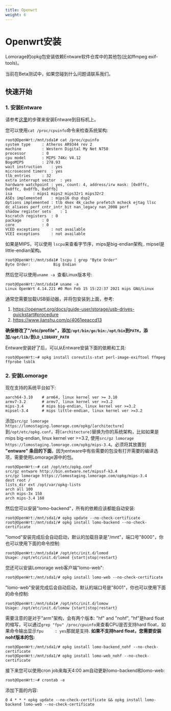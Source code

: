 ```yaml
---
title: Openwrt
weight: 6
---
```


# Openwrt安装

Lomorage的opkg包安装依赖Entware软件仓库中的其他包(比如ffmpeg exif-tools)。

当前在Beta测试中，如果您碰到什么问题请联系我们。

## 快速开始

### 1. 安装Entware

请参考[这里](https://github.com/Entware/Entware/wiki/Alternative-install-vs-standard)的步骤来安装Entware到目标机上。

您可以使用`cat /proc/cpuinfo`命令来检查系统架构:

```
root@OpenWrt:/mnt/sda1# cat /proc/cpuinfo 
system type		: Atheros AR9344 rev 2
machine			: Western Digital My Net N750
processor		: 0
cpu model		: MIPS 74Kc V4.12
BogoMIPS		: 278.93
wait instruction	: yes
microsecond timers	: yes
tlb_entries		: 32
extra interrupt vector	: yes
hardware watchpoint	: yes, count: 4, address/irw mask: [0x0ffc, 0x0ffc, 0x0ffb, 0x0ffb]
isa			: mips1 mips2 mips32r1 mips32r2
ASEs implemented	: mips16 dsp dsp2
Options implemented	: tlb 4kex 4k_cache prefetch mcheck ejtag llsc dc_aliases perf_cntr_intr_bit nan_legacy nan_2008 perf
shadow register sets	: 1
kscratch registers	: 0
package			: 0
core			: 0
VCED exceptions		: not available
VCEI exceptions		: not available
```

如果是MIPS，可以使用 `lscpu`来查看字节序，mips是big-endian架构,. mipsel是little-endian架构。

```
root@OpenWrt:/mnt/sda1# lscpu | grep "Byte Order"
Byte Order:          Big Endian
```

然后您可以使用`uname -a `查看Linux版本号:

```
root@OpenWrt:/mnt/sda1# uname -a
Linux OpenWrt 4.14.221 #0 Mon Feb 15 15:22:37 2021 mips GNU/Linux
```

通常您需要加载USB驱动器，并将包安装到上面，参考:

1. https://openwrt.org/docs/guide-user/storage/usb-drives-quickstart#procedure
2. https://www.jianshu.com/p/4061eeaccd13

**确保修改了"/etc/profile"，添加`/opt/bin/go/bin:/opt/bin`到`PATH`，添加`/opt/lib/`到`LD_LIBRARY_PATH`**

Entware安装好了后，可以从Entware安装下面的依赖和工具:

```
root@OpenWrt:~# opkg install coreutils-stat perl-image-exiftool ffmpeg ffprobe lsblk
```

### 2. 安装Lomorage

现在支持的系统平台如下:

```
aarch64-3.10    # arm64, linux kernel ver >= 3.10
armv7-3.2       # armv7, linux kernel ver >=3.2
mips-3.4        # mips big-endian, linux kernel ver >=3.2
mipsel-3.4      # mips little-endian, linux kernel ver >=3.2
```

添加`src/gz lomorage https://lomostaging.lomorage.com/opkg/[architecture]`到`/opt/etc/opkg.conf`，将`[architecture]`替换为你的系统架构，比如如果是mips big-endian, linux kernel ver >=3.2, 使用`src/gz lomorage https://lomostaging.lomorage.com/opkg/mips-3.4`。必须将其放置到 **"entware" 条目的下面**，因为entware中有些需要的包没有打开需要的编译选项，需要使用Lomorage源中的包。

```
root@OpenWrt:~# cat /opt/etc/opkg.conf
src/gz entware http://bin.entware.net/mipssf-k3.4
src/gz lomorage https://lomostaging.lomorage.com/opkg/mips-3.4
dest root /
lists_dir ext /opt/var/opkg-lists
arch all 100
arch mips-3x 150
arch mips-3.4 160
```

然后您可以安装"lomo-backend"，所有的依赖应该都能自动安装:

```
root@OpenWrt:/mnt/sda1/# opkg update --no-check-certificate
root@OpenWrt:/mnt/sda1/# opkg install lomo-backend --no-check-certificate
```

"lomod"安装完成后会自动启动，默认的加载目录是"/mnt"，端口号"8000"，你也可以使用下面的命令控制:

```
root@OpenWrt:/mnt/sda1# /opt/etc/init.d/lomod
Usage: /opt/etc/init.d/lomod {start|stop|restart}
```

您还可以安装Lomorage web客户端"lomo-web":

```
root@OpenWrt:/mnt/sda1/# opkg install lomo-web --no-check-certificate
```

"lomo-web"安装完成后会自动启动，默认的端口号是"8001"，你也可以使用下面的命令控制:

```
root@OpenWrt:/mnt/sda1# /opt/etc/init.d/lomow
Usage: /opt/etc/init.d/lomow {start|stop|restart}
```

需要注意的是对于"arm"架构，会有两个版本: "hf" and "nohf", "hf"是hard float的缩写，可以通过`grep "fpu" /proc/cpuinfo`来查看CPU是否支持hard float，如果命令输出显示`fpu     : yes`那就是支持. **如果不支持hard float，您需要安装nohf版本的包:**

```
root@OpenWrt:/mnt/sda1/# opkg install lomo-backend_nohf --no-check-certificate
root@OpenWrt:/mnt/sda1/# opkg install lomo-web_nohf --no-check-certificate
```

接下来您可以使用cron job来每天4:00 am自动更新lomo-backend和lomo-web:

```
root@OpenWrt:~# crontab -e
```

添加下面的内容:

```
0 4 * * * opkg update --no-check-certificate && opkg install lomo-backend lomo-web --no-check-certificate
```
